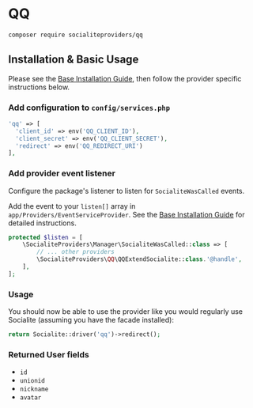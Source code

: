 # QQ

```bash
composer require socialiteproviders/qq
```

## Installation & Basic Usage

Please see the [Base Installation Guide](https://socialiteproviders.com/usage/), then follow the provider specific instructions below.

### Add configuration to `config/services.php`

```php
'qq' => [    
  'client_id' => env('QQ_CLIENT_ID'),  
  'client_secret' => env('QQ_CLIENT_SECRET'),  
  'redirect' => env('QQ_REDIRECT_URI') 
],
```

### Add provider event listener

Configure the package's listener to listen for `SocialiteWasCalled` events.

Add the event to your `listen[]` array in `app/Providers/EventServiceProvider`. See the [Base Installation Guide](https://socialiteproviders.com/usage/) for detailed instructions.

```php
protected $listen = [
    \SocialiteProviders\Manager\SocialiteWasCalled::class => [
        // ... other providers
        \SocialiteProviders\QQ\QQExtendSocialite::class.'@handle',
    ],
];
```

### Usage

You should now be able to use the provider like you would regularly use Socialite (assuming you have the facade installed):

```php
return Socialite::driver('qq')->redirect();
```

### Returned User fields

- ``id``
- ``unionid``
- ``nickname``
- ``avatar``
